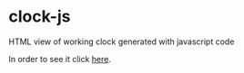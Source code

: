 # clock-js
HTML view of working clock generated with javascript code

In order to see it click [here](https://clock-js-docker.herokuapp.com/clock).